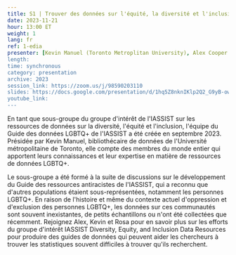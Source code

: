 ```yaml
---
title: S1 | Trouver des données sur l'équité, la diversité et l'inclusion au Canada et à l'étranger
date: 2023-11-21
hour: 13:00 ET
weight: 1
lang: fr
ref: 1-edia
presenter: [Kevin Manuel (Toronto Metroplitan University), Alex Cooper (Queen's Univesity), Rosa Orlandini (York University)]
length:
time: synchronous
category: presentation
archive: 2023
session_link: https://zoom.us/j/98590203110
slides: https://docs.google.com/presentation/d/1hq5Z8nknIKlp2Q2_G9yB-ow2Oma2U6T3/edit?usp=share_link&ouid=109853946981534204449&rtpof=true&sd=true
youtube_link:
---
```

En tant que sous-groupe du groupe d'intérêt de l'IASSIST sur les ressources de données sur la diversité, l'équité et l'inclusion, l'équipe du Guide des données LGBTQ+ de l'IASSIST a été créée en septembre 2023. Présidée par Kevin Manuel, bibliothécaire de données de l'Université métropolitaine de Toronto, elle compte des membres du monde entier qui apportent leurs connaissances et leur expertise en matière de ressources de données LGBTQ+. <!--more-->

Le sous-groupe a été formé à la suite de discussions sur le développement du Guide des ressources antiracistes de l'IASSIST, qui a reconnu que d'autres populations étaient sous-représentées, notamment les personnes LGBTQ+. En raison de l'histoire et même du contexte actuel d'oppression et d'exclusion des personnes LGBTQ+, les données sur ces communautés sont souvent inexistantes, de petits échantillons ou n'ont été collectées que récemment. Rejoignez Alex, Kevin et Rosa pour en savoir plus sur les efforts du groupe d'intérêt IASSIST Diversity, Equity, and Inclusion Data Resources pour produire des guides de données qui peuvent aider les chercheurs à trouver les statistiques souvent difficiles à trouver qu'ils recherchent.
